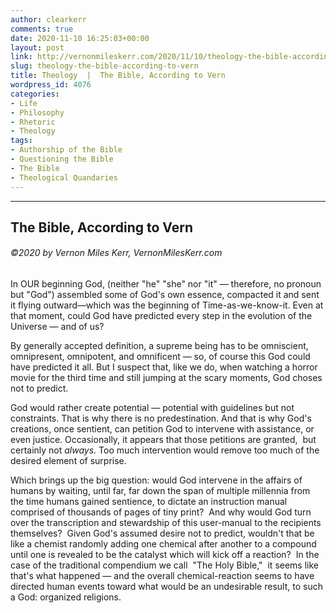 ```yaml
---
author: clearkerr
comments: true
date: 2020-11-10 16:25:03+00:00
layout: post
link: http://vernonmileskerr.com/2020/11/10/theology-the-bible-according-to-vern/
slug: theology-the-bible-according-to-vern
title: Theology  |  The Bible, According to Vern
wordpress_id: 4076
categories:
- Life
- Philosophy
- Rhetoric
- Theology
tags:
- Authorship of the Bible
- Questioning the Bible
- The Bible
- Theological Quandaries
---
```


* * *





## The Bible, According to Vern




###### ©2020 by Vernon Miles Kerr, VernonMilesKerr.com


In OUR beginning God, (neither "he" "she" nor "it" — therefore, no pronoun but "God") assembled some of God's own essence, compacted it and sent it flying outward—which was the beginning of Time-as-we-know-it. Even at that moment, could God have predicted every step in the evolution of the Universe — and of us?

By generally accepted definition, a supreme being has to be omniscient, omnipresent, omnipotent, and omnificent — so, of course this God could have predicted it all. But I suspect that, like we do, when watching a horror movie for the third time and still jumping at the scary moments, God choses not to predict.

God would rather create potential — potential with guidelines but not constraints. That is why there is no predestination. And that is why God's creations, once sentient, can petition God to intervene with assistance, or even justice. Occasionally, it appears that those petitions are granted,  but certainly not _always_. Too much intervention would remove too much of the desired element of surprise.

Which brings up the big question: would God intervene in the affairs of humans by waiting, until far, far down the span of multiple millennia from the time humans gained sentience, to dictate an instruction manual comprised of thousands of pages of tiny print?  And why would God turn over the transcription and stewardship of this user-manual to the recipients themselves?  Given God's assumed desire not to predict, wouldn't that be like a chemist randomly adding one chemical after another to a compound until one is revealed to be the catalyst which will kick off a reaction?  In the case of the traditional compendium we call  "The Holy Bible,"  it seems like that's what happened — and the overall chemical-reaction seems to have directed human events toward what would be an undesirable result, to such a God: organized religions.
